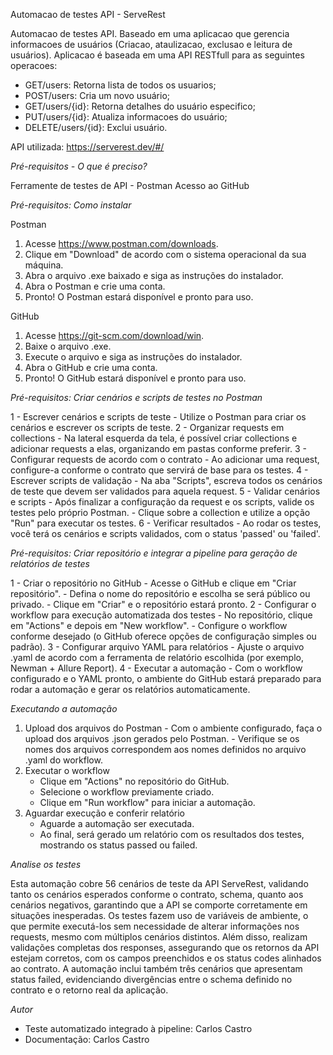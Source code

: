 Automacao de testes API - ServeRest

Automacao de testes API. Baseado em uma aplicacao que gerencia informacoes de usuários (Criacao, ataulizacao, exclusao e leitura de usuários). Aplicacao é baseada em uma API RESTfull para as seguintes operacoes:

- GET/users: Retorna lista de todos os usuarios;
- POST/users: Cria um novo usuário;
- GET/users/{id}: Retorna detalhes do usuário especifico;
- PUT/users/{id}: Atualiza informacoes do usuário;
- DELETE/users/{id}: Exclui usuário.

API utilizada: https://serverest.dev/#/

*Pré-requisitos - O que é preciso?*

Ferramente de testes de API - Postman
Acesso ao GitHub

*Pré-requisitos: Como instalar*

Postman
1.	Acesse https://www.postman.com/downloads.
2.	Clique em "Download" de acordo com o sistema operacional da sua máquina.
3.	Abra o arquivo .exe baixado e siga as instruções do instalador.
4.	Abra o Postman e crie uma conta.
5.	Pronto! O Postman estará disponível e pronto para uso.

GitHub
1.	Acesse https://git-scm.com/download/win.
2.	Baixe o arquivo .exe.
3.	Execute o arquivo e siga as instruções do instalador.
4.	Abra o GitHub e crie uma conta.
5.	Pronto! O GitHub estará disponível e pronto para uso.

*Pré-requisitos: Criar cenários e scripts de testes no Postman*

1 - Escrever cenários e scripts de teste
       - Utilize o Postman para criar os cenários e escrever os scripts de teste.
2 - Organizar requests em collections
       - Na lateral esquerda da tela, é possível criar collections e adicionar requests a elas, organizando em pastas conforme preferir.
3 - Configurar requests de acordo com o contrato
       - Ao adicionar uma request, configure-a conforme o contrato que servirá de base para os testes.
4 - Escrever scripts de validação
       - Na aba "Scripts", escreva todos os cenários de teste que devem ser validados para aquela request.
5 - Validar cenários e scripts
       - Após finalizar a configuração da request e os scripts, valide os testes pelo próprio Postman.
       - Clique sobre a collection e utilize a opção "Run" para executar os testes.
6 - Verificar resultados
       - Ao rodar os testes, você terá os cenários e scripts validados, com o status 'passed' ou 'failed'.

*Pré-requisitos: Criar repositório e integrar a pipeline para geração de relatórios de testes*

1 - Criar o repositório no GitHub
       - Acesse o GitHub e clique em "Criar repositório".
       - Defina o nome do repositório e escolha se será público ou privado.
       - Clique em "Criar" e o repositório estará pronto.
2 - Configurar o workflow para execução automatizada dos testes
       - No repositório, clique em "Actions" e depois em "New workflow".
       - Configure o workflow conforme desejado (o GitHub oferece opções de configuração simples ou padrão).
3 - Configurar arquivo YAML para relatórios
       - Ajuste o arquivo .yaml de acordo com a ferramenta de relatório escolhida (por exemplo, Newman + Allure Report).
4 - Executar a automação
       - Com o workflow configurado e o YAML pronto, o ambiente do GitHub estará preparado para rodar a automação e gerar os relatórios automaticamente.

*Executando a automação*

1.	Upload dos arquivos do Postman
	      - Com o ambiente configurado, faça o upload dos arquivos .json gerados pelo Postman.
	      - Verifique se os nomes dos arquivos correspondem aos nomes definidos no arquivo .yaml do workflow.
2.	Executar o workflow
       - Clique em "Actions" no repositório do GitHub.
       - Selecione o workflow previamente criado.
       - 	Clique em "Run workflow" para iniciar a automação.
3.	Aguardar execução e conferir relatório
       - Aguarde a automação ser executada.
       - Ao final, será gerado um relatório com os resultados dos testes, mostrando os status passed ou failed.

*Analise os testes*

Esta automação cobre 56 cenários de teste da API ServeRest, validando tanto os cenários esperados conforme o contrato, schema, quanto aos cenários negativos, garantindo que a API se comporte corretamente em situações inesperadas. Os testes fazem uso de variáveis de ambiente, o que permite executá-los sem necessidade de alterar informações nos requests, mesmo com múltiplos cenários distintos. Além disso, realizam validações completas dos responses, assegurando que os retornos da API estejam corretos, com os campos preenchidos e os status codes alinhados ao contrato. A automação inclui também três cenários que apresentam status failed, evidenciando divergências entre o schema definido no contrato e o retorno real da aplicação.

*Autor*
- Teste automatizado integrado à pipeline: Carlos Castro
- Documentação: Carlos Castro
